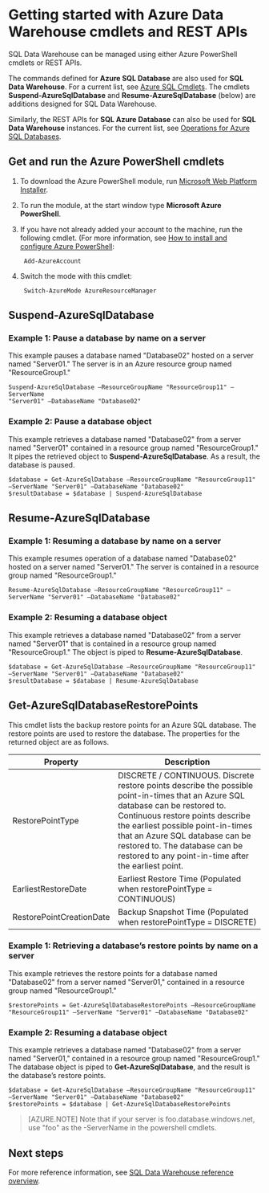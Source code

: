 <properties
   pageTitle="Getting started with cmdlets in SQL Data Warehouse"
   description="Suspend and restart SQL Data Warehouse using PowerShell cmdlets"
   services="sql-data-warehouse"
   documentationCenter="NA"
   authors="sidneyh"
   manager="barbkess"
   editor=""/>

<tags
   ms.service="sql-data-warehouse"
   ms.devlang="NA"
   ms.topic="article"
   ms.tgt_pltfrm="NA"
   ms.workload="data-services"
   ms.date="12/15/2015"
   ms.author="twounder;sidneyh;barbkess"/>

# Getting started with Azure Data Warehouse cmdlets and REST APIs

SQL Data Warehouse can be managed using either Azure PowerShell cmdlets or REST APIs. 

The commands defined for **Azure SQL Database** are also used for **SQL Data Warehouse**. For a current list, see [Azure SQL Cmdlets](https://msdn.microsoft.com/library/mt574084.aspx). The cmdlets **Suspend-AzureSqlDatabase** and **Resume-AzureSqlDatabase** (below) are additions designed for SQL Data Warehouse.

Similarly, the REST APIs for **SQL Azure Database** can also be used for **SQL Data Warehouse** instances. For the current list, see [Operations for Azure SQL Databases](https://msdn.microsoft.com/library/azure/dn505719.aspx).

## Get and run the Azure PowerShell cmdlets

1. To download the Azure PowerShell module, run [Microsoft Web Platform Installer](http://go.microsoft.com/fwlink/p/?linkid=320376&clcid=0x409). 
2. To run the module, at the start window type **Microsoft Azure PowerShell**.
3. If you have not already added your account to the machine, run the following cmdlet. (For more information, see [How to install and configure Azure PowerShell]():

        Add-AzureAccount
3. Switch the mode with this cmdlet:

        Switch-AzureMode AzureResourceManager

## Suspend-AzureSqlDatabase
### Example 1: Pause a database by name on a server

This example pauses a database named "Database02" hosted on a server named "Server01." The server is in an Azure resource group named "ResourceGroup1."

    Suspend-AzureSqlDatabase –ResourceGroupName "ResourceGroup11" –ServerName
    "Server01" –DatabaseName "Database02"

### Example 2: Pause a database object

This example retrieves a database named "Database02" from a server named "Server01" contained in a resource group named "ResourceGroup1." It pipes the retrieved object to **Suspend-AzureSqlDatabase**. As a result, the database is paused.

    $database = Get-AzureSqlDatabase –ResourceGroupName "ResourceGroup11" –ServerName "Server01" –DatabaseName "Database02"
    $resultDatabase = $database | Suspend-AzureSqlDatabase

## Resume-AzureSqlDatabase

### Example 1: Resuming a database by name on a server

This example resumes operation of a database named "Database02" hosted on a server named "Server01." The server is contained in a resource group named "ResourceGroup1."

    Resume-AzureSqlDatabase –ResourceGroupName "ResourceGroup11" –ServerName "Server01" –DatabaseName "Database02"

### Example 2: Resuming a database object

This example retrieves a database named "Database02" from a server named "Server01" that is contained in a resource group named "ResourceGroup1." The object is piped to **Resume-AzureSqlDatabase**. 

    $database = Get-AzureSqlDatabase –ResourceGroupName "ResourceGroup11" –ServerName "Server01" –DatabaseName "Database02"
    $resultDatabase = $database | Resume-AzureSqlDatabase

## Get-AzureSqlDatabaseRestorePoints

This cmdlet lists the backup restore points for an Azure SQL database. The restore points are used to restore the database.
The properties for the returned object are as follows.

Property|Description
---|---
RestorePointType|DISCRETE / CONTINUOUS. Discrete restore points describe the possible point-in-times that an Azure SQL database can be restored to. Continuous restore points describe the earliest possible point-in-times that an Azure SQL database can be restored to. The database can be restored to any point-in-time after the earliest point.
EarliestRestoreDate|Earliest Restore Time (Populated when restorePointType = CONTINUOUS)
RestorePointCreationDate |Backup Snapshot Time (Populated when restorePointType = DISCRETE)

### Example 1: Retrieving a database’s restore points by name on a server
This example retrieves the restore points for a database named "Database02" from a server named "Server01," contained in a resource group named "ResourceGroup1."

    $restorePoints = Get-AzureSqlDatabaseRestorePoints –ResourceGroupName "ResourceGroup11" –ServerName "Server01" –DatabaseName "Database02"



### Example 2: Resuming a database object

This example retrieves a database named "Database02" from a server named "Server01," contained in a resource group named "ResourceGroup1." The database object is piped to **Get-AzureSqlDatabase**, and the result is the database’s restore points.

    $database = Get-AzureSqlDatabase –ResourceGroupName "ResourceGroup11" –ServerName "Server01" –DatabaseName "Database02"
    $restorePoints = $database | Get-AzureSqlDatabaseRestorePoints



> [AZURE.NOTE] Note that if your server is foo.database.windows.net, use "foo" as the -ServerName in the powershell cmdlets.


## Next steps
For more reference information, see [SQL Data Warehouse reference overview][].

<!--Image references-->

<!--Article references-->
[SQL Data Warehouse reference overview]: sql-data-warehouse-overview-reference.md
[How to install and configure Azure PowerShell]: ../articles/powershell-install-configure.md

<!--MSDN references-->


<!--Other Web references-->
[gog]: http://google.com/
[yah]: http://search.yahoo.com/
[msn]: http://search.msn.com/

